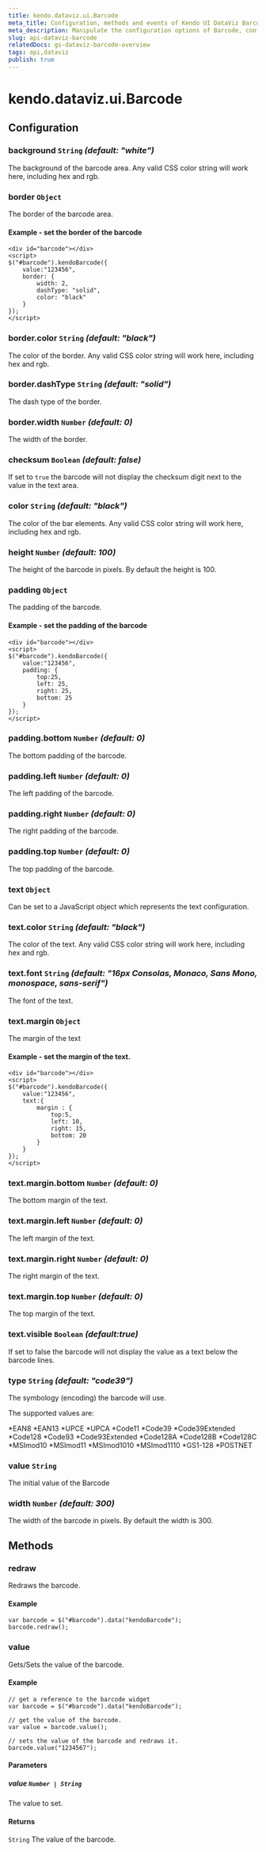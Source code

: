 ```yaml
---
title: kendo.dataviz.ui.Barcode
meta_title: Configuration, methods and events of Kendo UI DataViz Barcode
meta_description: Manipulate the configuration options of Barcode, configure the color of the bars/text and change the value.
slug: api-dataviz-barcode
relatedDocs: gs-dataviz-barcode-overview
tags: api,dataviz
publish: true
---
```


# kendo.dataviz.ui.Barcode

## Configuration

### background `String` *(default: "white")*

The background of the barcode area.
Any valid CSS color string will work here, including hex and rgb.

### border `Object`

The border of the barcode area.

#### Example - set the border of the barcode

    <div id="barcode"></div>
    <script>
    $("#barcode").kendoBarcode({
        value:"123456",
        border: {
            width: 2,
            dashType: "solid",
            color: "black"
        }
    });
    </script>

### border.color `String` *(default: "black")*

The color of the border. Any valid CSS color string will work here, including hex and rgb.

### border.dashType `String` *(default: "solid")*

The dash type of the border.

### border.width `Number` *(default: 0)*

The width of the border.

### checksum `Boolean` *(default: false)*

If set to `true` the barcode will not display the checksum digit next to the value in the text area.

### color `String` *(default: "black")*

The color of the bar elements.
Any valid CSS color string will work here, including hex and rgb.

### height `Number` *(default: 100)*

The height of the barcode in pixels.  By default the height is 100.

### padding `Object`

The padding of the barcode.

#### Example - set the padding of the barcode

    <div id="barcode"></div>
    <script>
    $("#barcode").kendoBarcode({
        value:"123456",
        padding: {
            top:25,
            left: 25,
            right: 25,
            bottom: 25
        }
    });
    </script>

### padding.bottom `Number` *(default: 0)*

The bottom padding of the barcode.

### padding.left `Number` *(default: 0)*

The left padding of the barcode.

### padding.right `Number` *(default: 0)*

The right padding of the barcode.

### padding.top `Number` *(default: 0)*

The top padding of the barcode.

### text `Object`

Can be set to a JavaScript object which represents the text configuration.

### text.color `String` *(default: "black")*

The color of the text. Any valid CSS color string will work here, including hex and rgb.

### text.font `String` *(default: "16px Consolas, Monaco, Sans Mono, monospace, sans-serif")*

The font of the text.

### text.margin `Object`

The margin of the text

#### Example - set the margin of the text.

    <div id="barcode"></div>
    <script>
    $("#barcode").kendoBarcode({
        value:"123456",
        text:{
            margin : {
                top:5,
                left: 10,
                right: 15,
                bottom: 20
            }
        }
    });
    </script>

### text.margin.bottom `Number` *(default: 0)*

The bottom margin of the text.

### text.margin.left `Number` *(default: 0)*

The left margin of the text.

### text.margin.right `Number` *(default: 0)*

The right margin of the text.

### text.margin.top `Number` *(default: 0)*

The top margin of the text.

### text.visible `Boolean` *(default:true)*

If set to false the barcode will not display the value as a text below the barcode lines.

### type `String` *(default: "code39")*

The symbology (encoding) the barcode will use.

The supported values are:

*EAN8
*EAN13
*UPCE
*UPCA
*Code11
*Code39
*Code39Extended
*Code128
*Code93
*Code93Extended
*Code128A
*Code128B
*Code128C
*MSImod10
*MSImod11
*MSImod1010
*MSImod1110
*GS1-128
*POSTNET

### value `String`

The initial value of the Barcode

### width `Number` *(default: 300)*

The width of the barcode in pixels.  By default the width is 300.

## Methods

### redraw

Redraws the barcode.

#### Example

    var barcode = $("#barcode").data("kendoBarcode");
    barcode.redraw();

### value

Gets/Sets the value of the barcode.

#### Example

    // get a reference to the barcode widget
    var barcode = $("#barcode").data("kendoBarcode");

    // get the value of the barcode.
    var value = barcode.value();

    // sets the value of the barcode and redraws it.
    barcode.value("1234567");

#### Parameters

##### value `Number | String`

The value to set.

#### Returns

`String` The value of the barcode.

